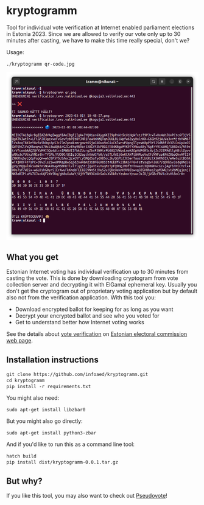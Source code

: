 # kryptogramm

Tool for individual vote verification at Internet enabled parliament elections in Estonia 2023. Since we are allowed to verify our vote only up to 30 minutes after casting, we have to make this time really special, don't we?

Usage:

```
./kryptogramm qr-code.jpg
```

![Running the tool](demo.png)

## What you get

Estonian Internet voting has individual verification up to 30 minutes from casting the vote. This is done by downloading cryptogram from vote collection server and decrypting it with ElGamal ephemeral key. Usually you don't get the cryptogram out of proprietary voting application but by default also not from the verification application. With this tool you:

* Download encrypted ballot for keeping for as long as you want
* Decrypt your encrypted ballot and see who you voted for
* Get to understand better how Internet voting works

See the details about [vote verification](https://www.valimised.ee/et/e-haaletamine/e-haaletamisest-lahemalt/haaletamise-kontroll-nutitelefoniga) on [Estonian electoral commission web page](https://www.valimised.ee/et/e-haaletamine/dokumendid).

## Installation instructions

```
git clone https://github.com/infoaed/kryptogramm.git
cd kryptogramm
pip install -r requirements.txt
```

You might also need:

```
sudo apt-get install libzbar0
```

But you might also go directly:

```
sudo apt-get install python3-zbar
```

And if you'd like to run this as a command line tool:

```
hatch build
pip install dist/kryptogramm-0.0.1.tar.gz
```
## But why?

If you like this tool, you may also want to check out [Pseudovote](https://github.com/infoaed/pseudovote)!
